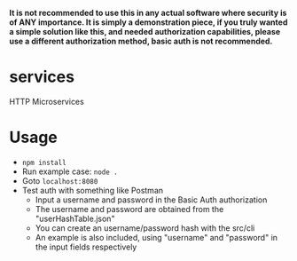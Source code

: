 **It is not recommended to use this in any actual software where security is of ANY importance.
It is simply a demonstration piece, if you truly wanted a simple solution like this, and needed authorization
capabilities, please use a different authorization method, basic auth is not recommended.**

# services

HTTP Microservices

# Usage

-   `npm install`
-   Run example case: `node .`
-   Goto `localhost:8080`
-   Test auth with something like Postman
    -   Input a username and password in the Basic Auth authorization
    -   The username and password are obtained from the "userHashTable.json"
    -   You can create an username/password hash with the src/cli
    -   An example is also included, using "username" and "password" in the input fields respectively
